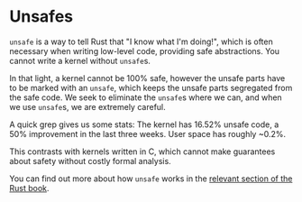 Unsafes
=======

`unsafe` is a way to tell Rust that "I know what I'm doing!", which is often necessary when writing low-level code, providing safe abstractions. You cannot write a kernel without `unsafe`s.

In that light, a kernel cannot be 100% safe, however the unsafe parts have to be marked with an `unsafe`, which keeps the unsafe parts segregated from the safe code. We seek to eliminate the `unsafe`s where we can, and when we use `unsafe`s, we are extremely careful.

A quick grep gives us some stats: The kernel has 16.52% unsafe code, a 50% improvement in the last three weeks. User space has roughly ~0.2%.

This contrasts with kernels written in C, which cannot make guarantees about safety without costly formal analysis.

You can find out more about how `unsafe` works in the [relevant section of the Rust book](https://doc.rust-lang.org/book/unsafe.html).
